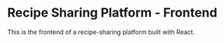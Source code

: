 # Recipe Sharing Platform - Frontend
This is the frontend of a recipe-sharing platform built with React.
